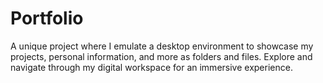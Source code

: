 # Portfolio
A unique project where I emulate a desktop environment to showcase my projects, personal information, and more as folders and files. Explore and navigate through my digital workspace for an immersive experience.
